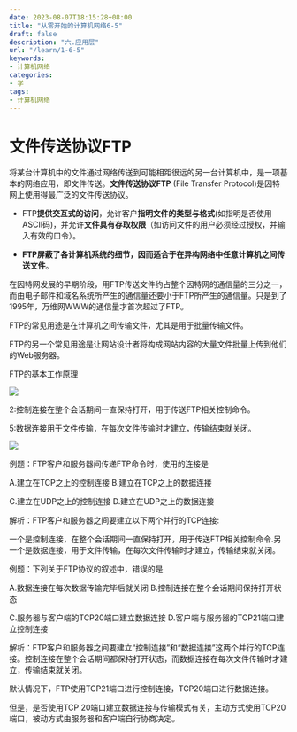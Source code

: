 ```yaml
---
date: 2023-08-07T18:15:28+08:00
title: "从零开始的计算机网络6-5"
draft: false
description: "六.应用层"
url: "/learn/1-6-5"
keywords:
- 计算机网络
categories:
- 学
tags:
- 计算机网络
---
```


# 文件传送协议FTP

将某台计算机中的文件通过网络传送到可能相距很远的另一台计算机中，是一项基本的网络应用，即文件传送。**文件传送协议FTP** (File Transfer Protocol)是因特网上使用得最广泛的文件传送协议。

- FTP**提供交互式的访问**，允许客户**指明文件的类型与格式**(如指明是否使用ASCII码)，并允许**文件具有存取权限**（如访问文件的用户必须经过授权，并输入有效的口令）。

- **FTP屏蔽了各计算机系统的细节，因而适合于在异构网络中任意计算机之间传送文件**。

在因特网发展的早期阶段，用FTP传送文件约占整个因特网的通信量的三分之一，而由电子邮件和域名系统所产生的通信量还要小于FTP所产生的通信量。只是到了1995年，万维网WWW的通信量才首次超过了FTP。

FTP的常见用途是在计算机之间传输文件，尤其是用于批量传输文件。

FTP的另一个常见用途是让网站设计者将构成网站内容的大量文件批量上传到他们的Web服务器。

FTP的基本工作原理

![](https://img.0pt.im/computernet/6-5/6-5-1.png)

2:控制连接在整个会话期间一直保持打开，用于传送FTP相关控制命令。

5:数据连接用于文件传输，在每次文件传输时才建立，传输结束就关闭。

![](https://img.0pt.im/computernet/6-5/6-5-2.png)

例题：FTP客户和服务器间传递FTP命令时，使用的连接是

A.建立在TCP之上的控制连接    B.建立在TCP之上的数据连接

C.建立在UDP之上的控制连接    D.建立在UDP之上的数据连接

解析：FTP客户和服务器之间要建立以下两个并行的TCP连接:

一个是控制连接，在整个会话期间一直保持打开，用于传送FTP相关控制命令.另一个是数据连接，用于文件传输，在每次文件传输时才建立，传输结束就关闭。

例题：下列关于FTP协议的叙述中，错误的是

A.数据连接在每次数据传输完毕后就关闭   B.控制连接在整个会话期间保持打开状态 

C.服务器与客户端的TCP20端口建立数据连接  D.客户端与服务器的TCP21端口建立控制连接

解析：FTP客户和服务器之间要建立“控制连接”和“数据连接”这两个并行的TCP连接。控制连接在整个会话期间都保持打开状态，而数据连接在每次文件传输时才建立，传输结束就关闭。

默认情况下，FTP使用TCP21端口进行控制连接，TCP20端口进行数据连接。

但是，是否使用TCP 20端口建立数据连接与传输模式有关，主动方式使用TCP20端口，被动方式由服务器和客户端自行协商决定。
